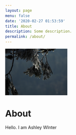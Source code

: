 ```yaml
---
layout: page
menu: false
date: '2020-02-27 01:53:59'
title: About
description: Some description.
permalink: /about/
---
```


<img class="img-rounded" src="treebranch.jpg" alt="Thomas A. Anderson" width="200">

# About

Hello. I am Ashley WInter
